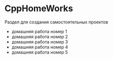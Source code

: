 # CppHomeWorks
Раздел для создания самостоятельных проектов
- домашняя работа номер 1
- домашняя работа номер 2
- домашняя работа номер 3
- домашняя работа номер 4
- домашняя работа номер 5
